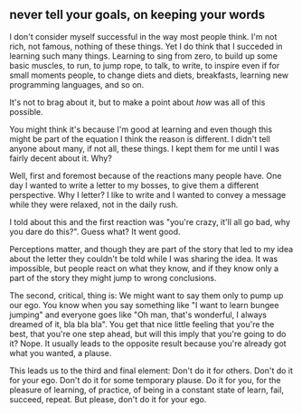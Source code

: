 ## never tell your goals, on keeping your words

I don't consider myself successful in the way most people think. I'm not rich, not famous, nothing of these things.
Yet I do think that I succeded in learning such many things.
Learning to sing from zero, to build up some basic muscles, to run, to jump rope, to talk, to write, to inspire even if for small moments people, to change diets and diets, breakfasts, learning new programming languages, and so on.

It's not to brag about it, but to make a point about _how_ was all of this possible.

You might think it's because I'm good at learning and even though this might be part of the equation I think the reason is different.
I didn't tell anyone about many, if not all, these things. I kept them for me until I was fairly decent about it.
Why?

Well, first and foremost because of the reactions many people have.
One day I wanted to write a letter to my bosses, to give them a different perspective. Why I letter? I like to write and I wanted to convey a message while they were relaxed, not in the daily rush.

I told about this and the first reaction was "you're crazy, it'll all go bad, why you dare do this?".
Guess what? It went good.

Perceptions matter, and though they are part of the story that led to my idea about the letter they couldn't be told while I was sharing the idea. It was impossible, but people react on what they know, and if they know only a part of the story they might jump to wrong conclusions.

The second, critical, thing is: We might want to say them only to pump up our ego.
You know when you say something like "I want to learn bungee jumping" and everyone goes like "Oh man, that's wonderful, I always dreamed of it, bla bla bla".
You get that nice little feeling that you're the best, that you're one step ahead, but will this imply that you're going to do it? Nope. It usually leads to the opposite result because you're already got what you wanted, a plause.

This leads us to the third and final element: Don't do it for others. Don't do it for your ego. Don't do it for some temporary plause.
Do it for you, for the pleasure of learning, of practice, of being in a constant state of learn, fail, succeed, repeat. But please, don't do it for your ego.
